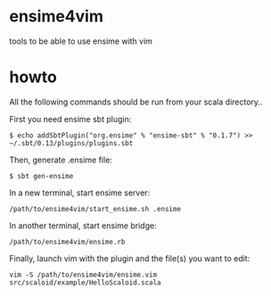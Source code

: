 # ensime4vim

tools to be able to use ensime with vim

# howto

All the following commands should be run from your scala directory..

First you need ensime sbt plugin:    
    
    $ echo addSbtPlugin("org.ensime" % "ensime-sbt" % "0.1.7") >> ~/.sbt/0.13/plugins/plugins.sbt

Then, generate .ensime file:

    $ sbt gen-ensime

In a new terminal, start ensime server:

    /path/to/ensime4vim/start_ensime.sh .ensime

In another terminal, start ensime bridge:

    /path/to/ensime4vim/ensime.rb

Finally, launch vim with the plugin and the file(s) you want to edit:

    vim -S /path/to/ensime4vim/ensime.vim src/scaloid/example/HelloScaloid.scala
